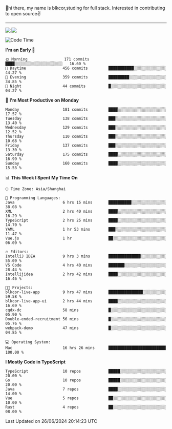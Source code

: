👋hi there, my name is blkcor,studing for full stack.
Interested in contributing to open source✌️

<hr/>

![](https://github-readme-stats.vercel.app/api?username=blkcor)
<a href="https://github.com/blkcor/github-readme-stats">
    <img align="left" src="https://github-readme-stats.vercel.app/api/top-langs/?username=blkcor&hide=jupyter%20notebook,shaderlab,tex,c%23&langs_count=9" />
</a>


<!--START_SECTION:waka-->
![Code Time](http://img.shields.io/badge/Code%20Time-1%2C127%20hrs-blue)

**I'm an Early 🐤** 

```text
🌞 Morning                171 commits         ████░░░░░░░░░░░░░░░░░░░░░   16.60 % 
🌆 Daytime                456 commits         ███████████░░░░░░░░░░░░░░   44.27 % 
🌃 Evening                359 commits         █████████░░░░░░░░░░░░░░░░   34.85 % 
🌙 Night                  44 commits          █░░░░░░░░░░░░░░░░░░░░░░░░   04.27 % 
```
📅 **I'm Most Productive on Monday** 

```text
Monday                   181 commits         ████░░░░░░░░░░░░░░░░░░░░░   17.57 % 
Tuesday                  138 commits         ███░░░░░░░░░░░░░░░░░░░░░░   13.40 % 
Wednesday                129 commits         ███░░░░░░░░░░░░░░░░░░░░░░   12.52 % 
Thursday                 110 commits         ███░░░░░░░░░░░░░░░░░░░░░░   10.68 % 
Friday                   137 commits         ███░░░░░░░░░░░░░░░░░░░░░░   13.30 % 
Saturday                 175 commits         ████░░░░░░░░░░░░░░░░░░░░░   16.99 % 
Sunday                   160 commits         ████░░░░░░░░░░░░░░░░░░░░░   15.53 % 
```


📊 **This Week I Spent My Time On** 

```text
🕑︎ Time Zone: Asia/Shanghai

💬 Programming Languages: 
Java                     6 hrs 15 mins       ██████████░░░░░░░░░░░░░░░   38.08 % 
XML                      2 hrs 40 mins       ████░░░░░░░░░░░░░░░░░░░░░   16.29 % 
TypeScript               2 hrs 25 mins       ████░░░░░░░░░░░░░░░░░░░░░   14.70 % 
YAML                     1 hr 53 mins        ███░░░░░░░░░░░░░░░░░░░░░░   11.47 % 
Vue.js                   1 hr                ██░░░░░░░░░░░░░░░░░░░░░░░   06.09 % 

🔥 Editors: 
IntelliJ IDEA            9 hrs 3 mins        ██████████████░░░░░░░░░░░   55.09 % 
VS Code                  4 hrs 40 mins       ███████░░░░░░░░░░░░░░░░░░   28.44 % 
Intellijidea             2 hrs 42 mins       ████░░░░░░░░░░░░░░░░░░░░░   16.46 % 

🐱‍💻 Projects: 
blkcor-live-app          9 hrs 47 mins       ███████████████░░░░░░░░░░   59.58 % 
blkcor-live-app-ui       2 hrs 44 mins       ████░░░░░░░░░░░░░░░░░░░░░   16.69 % 
cqdx-dc                  58 mins             █░░░░░░░░░░░░░░░░░░░░░░░░   05.90 % 
Double-ended-recruitment 56 mins             █░░░░░░░░░░░░░░░░░░░░░░░░   05.76 % 
webpack-demo             47 mins             █░░░░░░░░░░░░░░░░░░░░░░░░   04.85 % 

💻 Operating System: 
Mac                      16 hrs 26 mins      █████████████████████████   100.00 % 
```

**I Mostly Code in TypeScript** 

```text
TypeScript               10 repos            █████░░░░░░░░░░░░░░░░░░░░   20.00 % 
Go                       10 repos            █████░░░░░░░░░░░░░░░░░░░░   20.00 % 
Java                     7 repos             ████░░░░░░░░░░░░░░░░░░░░░   14.00 % 
Vue                      5 repos             ██░░░░░░░░░░░░░░░░░░░░░░░   10.00 % 
Rust                     4 repos             ██░░░░░░░░░░░░░░░░░░░░░░░   08.00 % 
```




 Last Updated on 26/06/2024 20:14:23 UTC
<!--END_SECTION:waka-->


